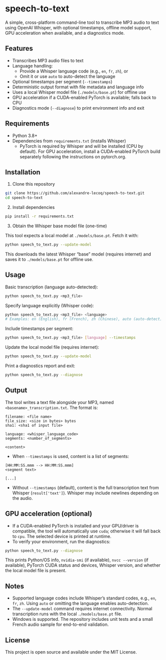 # speech-to-text

A simple, cross-platform command-line tool to transcribe MP3 audio to text using OpenAI Whisper, with optional timestamps, offline model support, GPU acceleration when available, and a diagnostics mode.

## Features

- Transcribes MP3 audio files to text
- Language handling:
  - Provide a Whisper language code (e.g., `en`, `fr`, `zh`), or
  - Omit it or use `auto` to auto-detect the language
- Optional timestamps per segment (`--timestamps`)
- Deterministic output format with file metadata and language info
- Uses a local Whisper model file (`./models/base.pt`) for offline use
- GPU acceleration if a CUDA-enabled PyTorch is available; falls back to CPU
- Diagnostics mode (`--diagnose`) to print environment info and exit

## Requirements

- Python 3.8+
- Dependencies from `requirements.txt` (installs Whisper)
  - PyTorch is required by Whisper and will be installed (CPU by default). For GPU acceleration, install a CUDA-enabled PyTorch build separately following the instructions on pytorch.org.

## Installation

1) Clone this repository

```bash
git clone https://github.com/alexandre-lecoq/speech-to-text.git
cd speech-to-text
```

2) Install dependencies

```bash
pip install -r requirements.txt
```

3) Obtain the Whisper base model file (one-time)

This tool expects a local model at `./models/base.pt`. Fetch it with:

```bash
python speech_to_text.py --update-model
```

This downloads the latest Whisper “base” model (requires internet) and saves it to `./models/base.pt` for offline use.

## Usage

Basic transcription (language auto-detected):

```bash
python speech_to_text.py <mp3_file>
```

Specify language explicitly (Whisper code):

```bash
python speech_to_text.py <mp3_file> <language>
# Examples: en (English), fr (French), zh (Chinese), auto (auto-detect)
```

Include timestamps per segment:

```bash
python speech_to_text.py <mp3_file> [language] --timestamps
```

Update the local model file (requires internet):

```bash
python speech_to_text.py --update-model
```

Print a diagnostics report and exit:

```bash
python speech_to_text.py --diagnose
```

## Output

The tool writes a text file alongside your MP3, named `<basename>_transcription.txt`. The format is:

```
filename: <file name>
file_size: <size in bytes> bytes
sha1: <sha1 of input file>

language: <whisper_language_code>
segments: <number_of_segments>

<content>
```

- When `--timestamps` is used, content is a list of segments:

```
[HH:MM:SS.mmm --> HH:MM:SS.mmm]
<segment text>

[...]
```

- Without `--timestamps` (default), content is the full transcription text from Whisper (`result['text']`). Whisper may include newlines depending on the audio.

## GPU acceleration (optional)

- If a CUDA-enabled PyTorch is installed and your GPU/driver is compatible, the tool will automatically use `cuda`; otherwise it will fall back to `cpu`. The selected device is printed at runtime.
- To verify your environment, run the diagnostics:

```bash
python speech_to_text.py --diagnose
```

This prints Python/OS info, `nvidia-smi` (if available), `nvcc --version` (if available), PyTorch CUDA status and devices, Whisper version, and whether the local model file is present.

## Notes

- Supported language codes include Whisper’s standard codes, e.g., `en`, `fr`, `zh`. Using `auto` or omitting the language enables auto-detection.
- The `--update-model` command requires internet connectivity. Normal transcription runs with the local `./models/base.pt` file.
- Windows is supported. The repository includes unit tests and a small French audio sample for end-to-end validation.

## License

This project is open source and available under the MIT License.